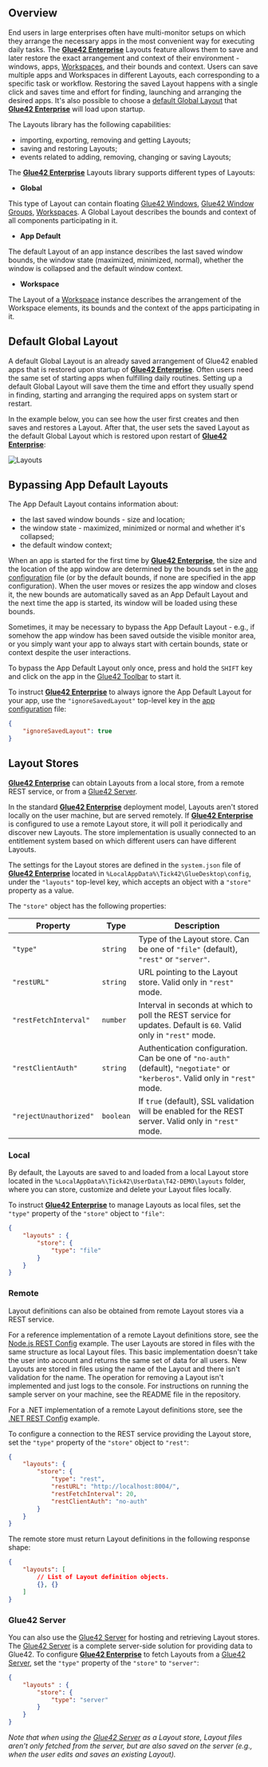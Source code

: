 ## Overview

End users in large enterprises often have multi-monitor setups on which they arrange the necessary apps in the most convenient way for executing daily tasks. The [**Glue42 Enterprise**](https://glue42.com/enterprise/) Layouts feature allows them to save and later restore the exact arrangement and context of their environment - windows, apps, [Workspaces](../../workspaces/overview/index.html), and their bounds and context. Users can save multiple apps and Workspaces in different Layouts, each corresponding to a specific task or workflow. Restoring the saved Layout happens with a single click and saves time and effort for finding, launching and arranging the desired apps. It's also possible to choose a [default Global Layout](#default_global_layout) that [**Glue42 Enterprise**](https://glue42.com/enterprise/) will load upon startup.

The Layouts library has the following capabilities:

- importing, exporting, removing and getting Layouts;
- saving and restoring Layouts;
- events related to adding, removing, changing or saving Layouts;

The [**Glue42 Enterprise**](https://glue42.com/enterprise/) Layouts library supports different types of Layouts:

- **Global**

This type of Layout can contain floating [Glue42 Windows](../../window-management/overview/index.html), [Glue42 Window Groups](../../window-management/javascript/index.html#window-groups), [Workspaces](../../workspaces/overview/index.html). A Global Layout describes the bounds and context of all components participating in it.

- **App Default**

The default Layout of an app instance describes the last saved window bounds, the window state (maximized, minimized, normal), whether the window is collapsed and the default window context.

- **Workspace**

The Layout of a [Workspace](../../workspaces/overview/index.html#workspaces_concepts-workspace) instance describes the arrangement of the Workspace elements, its bounds and the context of the apps participating in it.

## Default Global Layout

<glue42 name="addClass" class="colorSection" element="p" text="Available since Glue42 Enterprise 3.9">

A default Global Layout is an already saved arrangement of Glue42 enabled apps that is restored upon startup of [**Glue42 Enterprise**](https://glue42.com/enterprise/). Often users need the same set of starting apps when fulfilling daily routines. Setting up a default Global Layout will save them the time and effort they usually spend in finding, starting and arranging the required apps on system start or restart.

In the example below, you can see how the user first creates and then saves and restores a Layout. After that, the user sets the saved Layout as the default Global Layout which is restored upon restart of [**Glue42 Enterprise**](https://glue42.com/enterprise/):

![Layouts](../../../../images/layouts/layouts.gif)

## Bypassing App Default Layouts

The App Default Layout contains information about:

- the last saved window bounds - size and location;
- the window state - maximized, minimized or normal and whether it's collapsed;
- the default window context;

When an app is started for the first time by [**Glue42 Enterprise**](https://glue42.com/enterprise/), the size and the location of the app window are determined by the bounds set in the [app configuration](../../../../developers/configuration/application/index.html) file (or by the default bounds, if none are specified in the app configuration). When the user moves or resizes the app window and closes it, the new bounds are automatically saved as an App Default Layout and the next time the app is started, its window will be loaded using these bounds.

Sometimes, it may be necessary to bypass the App Default Layout - e.g., if somehow the app window has been saved outside the visible monitor area, or you simply want your app to always start with certain bounds, state or context despite the user interactions.

To bypass the App Default Layout only once, press and hold the `SHIFT` key and click on the app in the [Glue42 Toolbar](../../../glue42-toolbar/index.html) to start it.

To instruct [**Glue42 Enterprise**](https://glue42.com/enterprise/) to always ignore the App Default Layout for your app, use the `"ignoreSavedLayout"` top-level key in the [app configuration](../../../../developers/configuration/application/index.html) file:

```json
{
    "ignoreSavedLayout": true
}
```

## Layout Stores

[**Glue42 Enterprise**](https://glue42.com/enterprise/) can obtain Layouts from a local store, from a remote REST service, or from a [Glue42 Server](../../../glue42-server/index.html).

In the standard [**Glue42 Enterprise**](https://glue42.com/enterprise/) deployment model, Layouts aren't stored locally on the user machine, but are served remotely. If [**Glue42 Enterprise**](https://glue42.com/enterprise/) is configured to use a remote Layout store, it will poll it periodically and discover new Layouts. The store implementation is usually connected to an entitlement system based on which different users can have different Layouts.

The settings for the Layout stores are defined in the `system.json` file of [**Glue42 Enterprise**](https://glue42.com/enterprise/) located in `%LocalAppData%\Tick42\GlueDesktop\config`, under the `"layouts"` top-level key, which accepts an object with a `"store"` property as a value.

The `"store"` object has the following properties:

| Property | Type | Description |
|----------|------|-------------|
| `"type"` | `string` | Type of the Layout store. Can be one of `"file"` (default), `"rest"` or `"server"`. |
| `"restURL"` | `string` | URL pointing to the Layout store. Valid only in `"rest"` mode. |
| `"restFetchInterval"` | `number` | Interval in seconds at which to poll the REST service for updates. Default is `60`. Valid only in `"rest"` mode. |
| `"restClientAuth"` | `string` | Authentication configuration. Can be one of `"no-auth"` (default), `"negotiate"` or `"kerberos"`. Valid only in `"rest"` mode. |
| `"rejectUnauthorized"` | `boolean` | If `true` (default), SSL validation will be enabled for the REST server. Valid only in `"rest"` mode. |

### Local

By default, the Layouts are saved to and loaded from a local Layout store located in the `%LocalAppData%\Tick42\UserData\T42-DEMO\layouts` folder, where you can store, customize and delete your Layout files locally.

To instruct [**Glue42 Enterprise**](https://glue42.com/enterprise/) to manage Layouts as local files, set the `"type"` property of the `"store"` object to `"file"`:

```json
{
    "layouts" : {
        "store": {
            "type": "file"
        }
    }
}
```

### Remote

Layout definitions can also be obtained from remote Layout stores via a REST service.

For a reference implementation of a remote Layout definitions store, see the [Node.js REST Config](https://github.com/Glue42/rest-config-example-node-js) example. The user Layouts are stored in files with the same structure as local Layout files. This basic implementation doesn't take the user into account and returns the same set of data for all users. New Layouts are stored in files using the name of the Layout and there isn't validation for the name. The operation for removing a Layout isn't implemented and just logs to the console. For instructions on running the sample server on your machine, see the README file in the repository.

For a .NET implementation of a remote Layout definitions store, see the [.NET REST Config](https://github.com/Tick42/rest-config-example-net) example.

To configure a connection to the REST service providing the Layout store, set the `"type"` property of the `"store"` object to `"rest"`:

```json
{
    "layouts": {
        "store": {
            "type": "rest",
            "restURL": "http://localhost:8004/",
            "restFetchInterval": 20,
            "restClientAuth": "no-auth"
        }
    }
}
```

The remote store must return Layout definitions in the following response shape:

```json
{
    "layouts": [
        // List of Layout definition objects.
        {}, {}
    ]
}
```

### Glue42 Server

You can also use the [Glue42 Server](../../../glue42-server/index.html) for hosting and retrieving Layout stores. The [Glue42 Server](../../../glue42-server/index.html) is a complete server-side solution for providing data to Glue42. To configure [**Glue42 Enterprise**](https://glue42.com/enterprise/) to fetch Layouts from a [Glue42 Server](../../../glue42-server/index.html), set the `"type"` property of the `"store"` to `"server"`:

```json
{
    "layouts" : {
        "store": {
            "type": "server"
        }
    }
}
```

*Note that when using the [Glue42 Server](../../../glue42-server/index.html) as a Layout store, Layout files aren't only fetched from the server, but are also saved on the server (e.g., when the user edits and saves an existing Layout).*